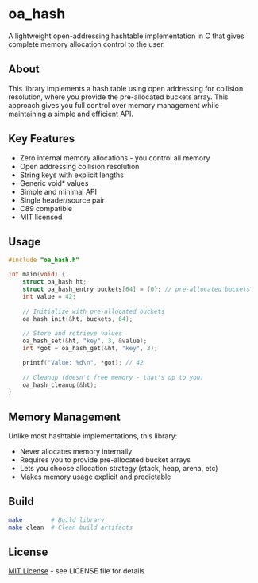 # oa_hash

A lightweight open-addressing hashtable implementation in C that gives complete memory allocation control to the user.

## About

This library implements a hash table using open addressing for collision resolution, where you provide the pre-allocated buckets array. This approach gives you full control over memory management while maintaining a simple and efficient API.

## Key Features

- Zero internal memory allocations - you control all memory
- Open addressing collision resolution
- String keys with explicit lengths
- Generic void* values
- Simple and minimal API
- Single header/source pair
- C89 compatible
- MIT licensed

## Usage

```c
#include "oa_hash.h"

int main(void) {
    struct oa_hash ht;
    struct oa_hash_entry buckets[64] = {0}; // pre-allocated buckets
    int value = 42;
    
    // Initialize with pre-allocated buckets
    oa_hash_init(&ht, buckets, 64);
    
    // Store and retrieve values
    oa_hash_set(&ht, "key", 3, &value);
    int *got = oa_hash_get(&ht, "key", 3);

    printf("Value: %d\n", *got); // 42
    
    // Cleanup (doesn't free memory - that's up to you)
    oa_hash_cleanup(&ht);
}
```

## Memory Management

Unlike most hashtable implementations, this library:
- Never allocates memory internally
- Requires you to provide pre-allocated bucket arrays
- Lets you choose allocation strategy (stack, heap, arena, etc)
- Makes memory usage explicit and predictable

## Build

```bash
make        # Build library
make clean  # Clean build artifacts
```

## License

[MIT License](LICENSE) - see LICENSE file for details
